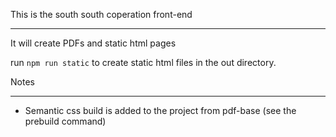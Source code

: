 This is the south south coperation front-end

_______________________________________________


It will create PDFs and static html pages

run ``` npm run static ``` to create static html files in the out directory.


Notes

----------


- Semantic css build is added to the project from pdf-base (see the prebuild command)